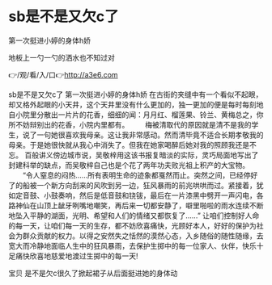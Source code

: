 # sb是不是又欠c了
第一次挺进小婷的身体h娇

地板上一勺一勺的洒水也不知过对

👉/观/看/入/口👉http://a3e6.com

sb是不是又欠c了
第一次挺进小婷的身体h娇
在古街的夹缝中有一个看似不起眼，却又格外起眼的小天井，这个天井里没有什么更加的，独一更加的便是每时每刻地自小院里分散出一片片的花香，细细的闻：月月红、榴莲果、铃兰、黄梅总之，你所不妨辩别出的花香，小院内里都有。
　　梅被清取代的原因就是清不是我的学生，说了一句她很喜欢我母亲。这让我非常感动。然而清毕竟不适合长期孝敬我的母亲。于是她很快就从我心中消失了。但我在她家喝醉后她对我的照顾我还是不忘。
百般讲义傍边城市说，吴敬梓用这该书报复暗淡的实际，灵巧局面地写出了封建科举的缺点，而吴敬梓自己也是个花了两年功夫败光祖上积产的大宝物。
　　“令人窒息的闷热……所有表明生命的迹象都戛然而止。突然之间，已经停好了的船被一个新方向刮来的风吹到另一边，狂风暴雨的前兆哄哄而过。紧接着，犹如定音鼓、小鼓奏响，然后是低音鼓和铙钹，最后在一片漆黑中劈开一声闪电，各路神仙在山顶上龇牙咧嘴地嘲笑，再后来一切都安静了，噼里啪啦的雨水连续不断地坠入平静的湖面，光明、希望和人们的情绪又都恢复了……”
让咱们控制好人命的每一天，让咱们每一天的生存，都不妨欣喜痛快，光顾好本人，好好的保护为社会为群众贡献的权力。以得之安然失之恬然的漠然心态，入乡随俗的随性随缘，去宽大而冷静地面临人生中的狂风暴雨，去保护生掷中的每一位家人、伙伴，快乐十足痛快欣喜地慈爱地渡过生掷中的每一天!

宝贝 是不是欠c很久了掀起裙子从后面挺进她的身体动
